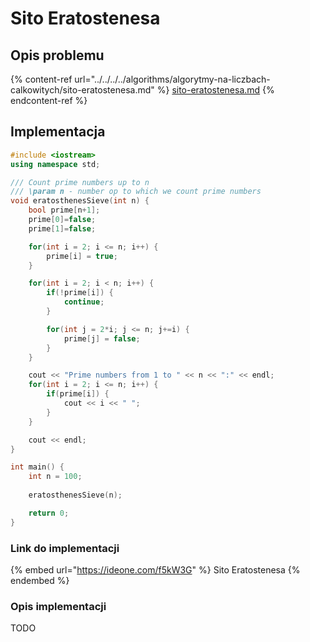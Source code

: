 # Sito Eratostenesa

## Opis problemu

{% content-ref url="../../../../algorithms/algorytmy-na-liczbach-calkowitych/sito-eratostenesa.md" %}
[sito-eratostenesa.md](../../../../algorithms/algorytmy-na-liczbach-calkowitych/sito-eratostenesa.md)
{% endcontent-ref %}

## Implementacja

```cpp
#include <iostream>
using namespace std;

/// Count prime numbers up to n
/// \param n - number op to which we count prime numbers
void eratosthenesSieve(int n) {
    bool prime[n+1];
    prime[0]=false;
    prime[1]=false;

    for(int i = 2; i <= n; i++) {
        prime[i] = true;
    }

    for(int i = 2; i < n; i++) {
        if(!prime[i]) {
            continue;
        }

        for(int j = 2*i; j <= n; j+=i) {
            prime[j] = false;
        }
    }

    cout << "Prime numbers from 1 to " << n << ":" << endl;
    for(int i = 2; i <= n; i++) {
        if(prime[i]) {
            cout << i << " ";
        }
    }

    cout << endl;
}

int main() {
    int n = 100;
    
    eratosthenesSieve(n);

    return 0;
}
```

### Link do implementacji

{% embed url="https://ideone.com/f5kW3G" %}
Sito Eratostenesa
{% endembed %}

### Opis implementacji

TODO
